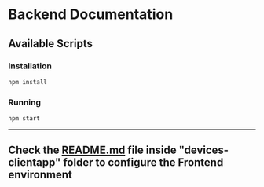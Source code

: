 # Backend Documentation

## Available Scripts

### Installation

```bash
npm install
```

### Running

```bash
npm start
```

-------------

## Check the [README.md](devices-clientapp/README.md) file inside "devices-clientapp" folder to configure the Frontend environment
